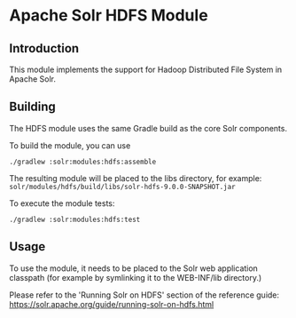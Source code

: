Apache Solr HDFS Module
===============================

Introduction
------------
This module implements the support for Hadoop Distributed File System in Apache Solr. 

Building
--------
The HDFS module uses the same Gradle build as the core Solr components. 

To build the module, you can use

```
./gradlew :solr:modules:hdfs:assemble
```

The resulting module will be placed to the libs directory, for example:
`solr/modules/hdfs/build/libs/solr-hdfs-9.0.0-SNAPSHOT.jar`

To execute the module tests:

```
./gradlew :solr:modules:hdfs:test
```

Usage
-----
To use the module, it needs to be placed to the Solr web application classpath (for example by symlinking it to the WEB-INF/lib directory.)

Please refer to the 'Running Solr on HDFS' section of the reference guide: https://solr.apache.org/guide/running-solr-on-hdfs.html
